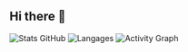 ## Hi there 👋

<!--
**Senkyano/senkyano** is a ✨ _special_ ✨ repository because its `README.md` (this file) appears on your GitHub profile.

Here are some ideas to get you started:

- 🔭 I’m currently working on ...
- 🌱 I’m currently learning ...
- 👯 I’m looking to collaborate on ...
- 🤔 I’m looking for help with ...
- 💬 Ask me about ...
- 📫 How to reach me: ...
- 😄 Pronouns: ...
- ⚡ Fun fact: ...
-->

![Stats GitHub](https://github-readme-stats.vercel.app/api?username=Senkyano&show_icons=true&theme=radical)
![Langages](https://github-readme-stats.vercel.app/api/top-langs/?username=Senkyano&layout=compact&theme=radical)
![Activity Graph](https://github-readme-activity-graph.vercel.app/graph?username=Senkyano&theme=github)
